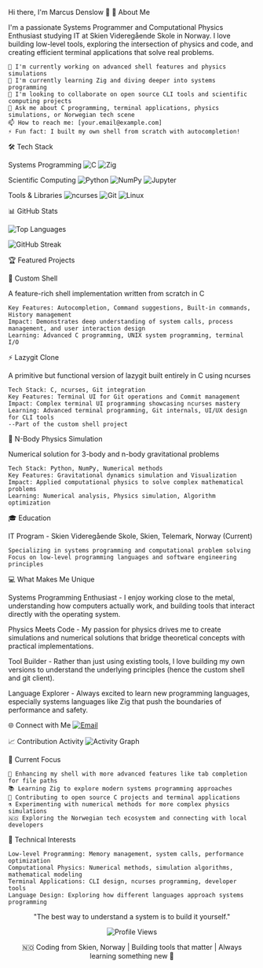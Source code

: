 Hi there, I'm Marcus Denslow 👋
🚀 About Me

I'm a passionate Systems Programmer and Computational Physics Enthusiast studying IT at Skien Videregående Skole in Norway. I love building low-level tools, exploring the intersection of physics and code, and creating efficient terminal applications that solve real problems.

    🔭 I'm currently working on advanced shell features and physics simulations
    🌱 I'm currently learning Zig and diving deeper into systems programming
    👯 I'm looking to collaborate on open source CLI tools and scientific computing projects
    💬 Ask me about C programming, terminal applications, physics simulations, or Norwegian tech scene
    📫 How to reach me: [your.email@example.com]
    ⚡ Fun fact: I built my own shell from scratch with autocompletion!

🛠️ Tech Stack

Systems Programming 
![C](https://img.shields.io/badge/C-00599C?style=for-the-badge&logo=c&logoColor=white) 
![Zig](https://img.shields.io/badge/Zig-F7A41D?style=for-the-badge&logo=zig&logoColor=white)

Scientific Computing 
![Python](https://img.shields.io/badge/Python-3776AB?style=for-the-badge&logo=python&logoColor=white) 
![NumPy](https://img.shields.io/badge/numpy-%23013243.svg?style=for-the-badge&logo=numpy&logoColor=white) 
![Jupyter](https://img.shields.io/badge/jupyter-%23FA0F00.svg?style=for-the-badge&logo=jupyter&logoColor=white) 

Tools & Libraries 
![ncurses](https://img.shields.io/badge/ncurses-4EAA25?style=for-the-badge&logo=gnu&logoColor=white) 
![Git](https://img.shields.io/badge/Git-F05032?style=for-the-badge&logo=git&logoColor=white) 
![Linux](https://img.shields.io/badge/Linux-FCC624?style=for-the-badge&logo=linux&logoColor=black)         



📊 GitHub Stats 

![Top Languages](https://github-readme-stats.vercel.app/api/top-langs/?username=marcusDenslow&layout=compact&theme=radical)

![GitHub Streak](https://github-readme-streak-stats.herokuapp.com/?user=marcusDenslow&theme=radical) 



🏆 Featured Projects

🐚 Custom Shell

A feature-rich shell implementation written from scratch in C

    Key Features: Autocompletion, Command suggestions, Built-in commands, History management
    Impact: Demonstrates deep understanding of system calls, process management, and user interaction design
    Learning: Advanced C programming, UNIX system programming, terminal I/O

⚡ Lazygit Clone

A primitive but functional version of lazygit built entirely in C using ncurses

    Tech Stack: C, ncurses, Git integration
    Key Features: Terminal UI for Git operations and Commit management
    Impact: Complex terminal UI programming showcasing ncurses mastery
    Learning: Advanced terminal programming, Git internals, UI/UX design for CLI tools
    --Part of the custom shell project

🌌 N-Body Physics Simulation

Numerical solution for 3-body and n-body gravitational problems

    Tech Stack: Python, NumPy, Numerical methods
    Key Features: Gravitational dynamics simulation and Visualization
    Impact: Applied computational physics to solve complex mathematical problems
    Learning: Numerical analysis, Physics simulation, Algorithm optimization



🎓 Education

IT Program - Skien Videregående Skole, Skien, Telemark, Norway (Current)

    Specializing in systems programming and computational problem solving
    Focus on low-level programming languages and software engineering principles



💻 What Makes Me Unique

Systems Programming Enthusiast - I enjoy working close to the metal, understanding how computers actually work, and building tools that interact directly with the operating system.

Physics Meets Code - My passion for physics drives me to create simulations and numerical solutions that bridge theoretical concepts with practical implementations.

Tool Builder - Rather than just using existing tools, I love building my own versions to understand the underlying principles (hence the custom shell and git client).

Language Explorer - Always excited to learn new programming languages, especially systems languages like Zig that push the boundaries of performance and safety.


🌐 Connect with Me
[![Email](https://img.shields.io/badge/Email-D14836?style=for-the-badge&logo=gmail&logoColor=white)](mailto:marcus.allen.denslow@gmail.com)


📈 Contribution Activity
![Activity Graph](https://github-readme-activity-graph.vercel.app/graph?username=marcusDenslow&theme=tokyo-night)

🎯 Current Focus

    🔨 Enhancing my shell with more advanced features like tab completion for file paths
    📚 Learning Zig to explore modern systems programming approaches
    🤝 Contributing to open source C projects and terminal applications
    ⚗️ Experimenting with numerical methods for more complex physics simulations
    🇳🇴 Exploring the Norwegian tech ecosystem and connecting with local developers

🏅 Technical Interests

    Low-level Programming: Memory management, system calls, performance optimization
    Computational Physics: Numerical methods, simulation algorithms, mathematical modeling
    Terminal Applications: CLI design, ncurses programming, developer tools
    Language Design: Exploring how different languages approach systems programming

<div align="center">
"The best way to understand a system is to build it yourself."

![Profile Views](https://komarev.com/ghpvc/?username=marcusDenslow&color=blueviolet&style=flat-square&label=Profile+Views)

🇳🇴 Coding from Skien, Norway | Building tools that matter | Always learning something new 🚀
</div>
